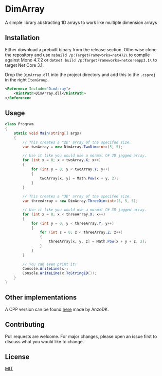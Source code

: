# DimArray

A simple library abstracting 1D arrays to work like multiple dimension arrays

## Installation

Either download a prebuilt binary from the release section.
Otherwise clone the repository and use `msbuild /p:TargetFrameworks=net472\` to compile against Mono 4.7.2 or `dotnet build /p:TargetFrameworks=netcoreapp3.1\` to target Net Core 3.1.

Drop the `DimArray.dll` into the project directory and add this to the `.csproj` in the right `ItemGroup`.
```xml
<Reference Include="DimArray">
    <HintPath>DimArray.dll</HintPath>
</Reference>
```

## Usage

```csharp
class Program
{
    static void Main(string[] args)
    {
        // This creates a "2D" array of the specifed size.
        var twoArray = new DimArray.TwoDim<int>(5, 5);

        // Use it like you would use a normal C# 2D jagged array.
        for (int x = 0; x < twoArray.X; x++)
        {
            for (int y = 0; y < twoArray.Y; y++)
            {
                twoArray[x, y] = Math.Pow(x + y, 2);
            }
        }
        
        // This creates a "3D" array of the specifed size.
        var threeArray = new DimArray.ThreeDim<int>(5, 5, 5);

        // Use it like you would use a normal C# 3D jagged array.
        for (int x = 0; x < threeArray.X; x++)
        {
            for (int y = 0; y < threeArray.Y; y++)
            {
                for (int z = 0; z < threeArray.Z; z++)
                {
                    threeArray[x, y, z] = Math.Pow(x + y + z, 2);
                }
            }
        } 
        
        // You can even print it!
        Console.WriteLine(x);
        Console.WriteLine(x.ToString1D());
    }
}

```

## Other implementations
A CPP version can be found [here](https://github.com/AnzoDK/DimArray) made by AnzoDK.

## Contributing
Pull requests are welcome. For major changes, please open an issue first to discuss what you would like to change.

## License
[MIT](https://github.com/samhamnam/DimArray/blob/master/license)
